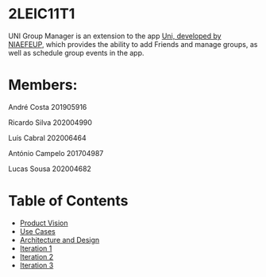 # 2LEIC11T1

UNI Group Manager is an extension to the app [Uni, developed by NIAEFEUP](https://github.com/NIAEFEUP/project-schrodinger), which provides the ability to add Friends and manage groups, as well as schedule group events in the app.


# Members:

André Costa 	201905916

Ricardo Silva 	202004990

Luís Cabral	202006464

António Campelo	201704987

Lucas Sousa	202004682


# Table of Contents
* [Product Vision](docs/ProductVision.md)
* [Use Cases](docs/UseCases.md)
* [Architecture and Design](docs/ArchitectureDesign.md)
* [Iteration 1](docs/Iteration1.md)
* [Iteration 2](docs/Iteration2.md)
* [Iteration 3](docs/Iteration3.md)
